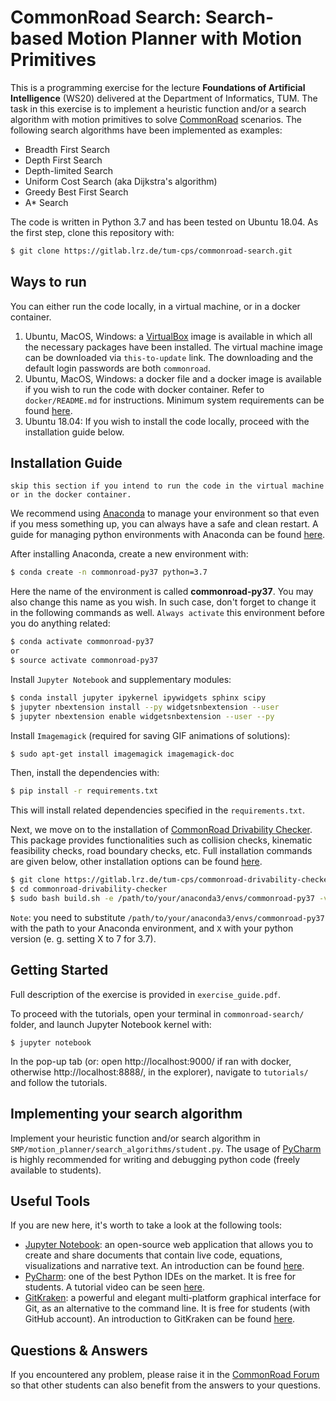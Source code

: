 # CommonRoad Search: Search-based Motion Planner with Motion Primitives

This is a programming exercise for the lecture **Foundations of Artificial Intelligence** (WS20) delivered at the Department of Informatics, TUM. The task in this exercise is to implement a heuristic function and/or a search algorithm with motion
primitives to solve [CommonRoad](https://commonroad.in.tum.de/) scenarios. The following search algorithms have been implemented as examples:
- Breadth First Search
- Depth First Search
- Depth-limited Search
- Uniform Cost Search (aka Dijkstra's algorithm)
- Greedy Best First Search
- A* Search

The code is written in Python 3.7 and has been tested on Ubuntu 18.04. As the first step, clone this repository with:

```sh
$ git clone https://gitlab.lrz.de/tum-cps/commonroad-search.git
```
## Ways to run

You can either run the code locally, in a virtual machine, or in a docker container.

1. Ubuntu, MacOS, Windows: a [VirtualBox](https://www.virtualbox.org/) image is available in which all the necessary packages have been installed. The virtual machine image can be downloaded via `this-to-update` link. The downloading and the default login passwords are both `commonroad`.
2. Ubuntu, MacOS, Windows: a docker file and a docker image is available if you wish to run the code with docker container. Refer to `docker/README.md` for instructions. Minimum system requirements can be found [here](https://docs.docker.com/desktop/).
3. Ubuntu 18.04: If you wish to install the code locally, proceed with the installation guide below.

## Installation Guide

`skip this section if you intend to run the code in the virtual machine or in the docker container.`

We recommend using [Anaconda](https://www.anaconda.com/) to manage your environment so that even if you mess something up, you can always have a safe and clean restart. A guide for managing python environments with Anaconda can be found [here](https://conda.io/projects/conda/en/latest/user-guide/tasks/manage-environments.html).

After installing Anaconda, create a new environment with:
``` sh
$ conda create -n commonroad-py37 python=3.7
```

Here the name of the environment is called **commonroad-py37**. You may also change this name as you wish. In such case, don't forget to change it in the following commands as well. `Always activate` this environment before you do anything related:

```sh
$ conda activate commonroad-py37
or
$ source activate commonroad-py37
```
Install `Jupyter Notebook` and supplementary modules:
```sh
$ conda install jupyter ipykernel ipywidgets sphinx scipy
$ jupyter nbextension install --py widgetsnbextension --user
$ jupyter nbextension enable widgetsnbextension --user --py
```
Install `Imagemagick` (required for saving GIF animations of solutions):
```sh
$ sudo apt-get install imagemagick imagemagick-doc
```
Then, install the dependencies with:

```sh
$ pip install -r requirements.txt
```

This will install related dependencies specified in the `requirements.txt`. 

Next, we move on to the installation of [CommonRoad Drivability Checker](https://commonroad.in.tum.de/drivability_checker). This package provides functionalities such as collision checks, kinematic feasibility checks, road boundary checks, etc. Full installation commands are given below, other installation options can be found [here](https://commonroad.in.tum.de/docs/commonroad-drivability-checker/sphinx/installation.html).

```sh
$ git clone https://gitlab.lrz.de/tum-cps/commonroad-drivability-checker.git
$ cd commonroad-drivability-checker
$ sudo bash build.sh -e /path/to/your/anaconda3/envs/commonroad-py37 -v 3.X --cgal --serializer -i -j 4
```

`Note`: you need to substitute `/path/to/your/anaconda3/envs/commonroad-py37` with the path to your Anaconda environment, and `X` with your python version (e. g. setting X to 7 for 3.7).


## Getting Started

Full description of the exercise is provided in `exercise_guide.pdf`. 

To proceed with the tutorials, open your terminal in `commonroad-search/` folder, and launch Jupyter Notebook kernel with:

```shell
$ jupyter notebook
```

In the pop-up tab (or: open http://localhost:9000/ if ran with docker, otherwise http://localhost:8888/, in the explorer), navigate to `tutorials/` and follow the tutorials.

## Implementing your search algorithm

Implement your heuristic function and/or search algorithm in `SMP/motion_planner/search_algorithms/student.py`. The usage of [PyCharm](https://www.jetbrains.com/pycharm/) is highly recommended for writing and debugging python code (freely available to students).

## Useful Tools
If you are new here, it's worth to take a look at the following tools:
- [Jupyter Notebook](): an open-source web application that allows you to create and share documents that contain live code, equations, visualizations and narrative text. An introduction can be found [here](https://realpython.com/jupyter-notebook-introduction/).
- [PyCharm](https://www.jetbrains.com/pycharm/): one of the best Python IDEs on the market. It is free for students. A tutorial video can be seen [here](https://www.youtube.com/watch?v=56bPIGf4us0&list=PLX4nwNAsU8OJUuLvmUvxpg-bdPqYVODGU).
- [GitKraken](https://www.gitkraken.com/): a powerful and elegant multi-platform graphical interface for Git, as an alternative to the command line. It is free for students (with GitHub account). An introduction to GitKraken can be found [here](https://www.youtube.com/c/Gitkraken/playlists).
## Questions & Answers 

If you encountered any problem, please raise it in the [CommonRoad Forum](https://commonroad.in.tum.de/forum/) so that other students can also benefit from the answers to your questions.